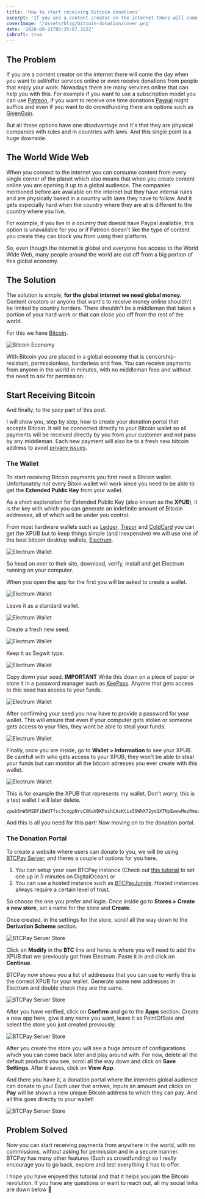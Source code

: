 ```yaml
---
title: 'How to start receiving Bitcoin donations'
excerpt: 'If you are a content creator on the internet there will come the day when you want to receive donations from people that enjoy your work. With Bitcoin you can get donations easily from around the world.'
coverImage: '/assets/blog/bitcoin-donation/cover.png'
date: '2020-09-21T05:35:07.322Z'
isDraft: true
---
```


## The Problem

If you are a content creator on the internet there will come the day when you want to sell/offer services online or even receive donations from people that enjoy your work. Nowadays there are many services online that can help you with this. For example if you want to use a subscription model you can use [Patreon](https://www.patreon.com/), if you want to receive one time donations [Paypal](https://www.paypal.com/) might suffice and even if you want to do crowdfunding there are options such as [GivenGain](https://www.givengain.com/).

But all these options have one disadvantage and it's that they are physical companies with rules and in countries with laws. And this single point is a huge downside.

## The World Wide Web

When you connect to the internet you can consume content from every single corner of the planet which also means that when you create content online you are opening it up to a global audience. The companies mentioned before are available on the internet but they have internal rules and are physically based in a country with laws they have to follow. And it gets especially hard when the country where they are at is different to the country where you live.

For example, if you live in a country that doesnt have Paypal available, this option is unavailable for you or if Patreon doesn't like the type of content you create they can block you from using their platform.

So, even though the internet is global and everyone has access to the World Wide Web, many people around the world are cut off from a big portion of this global economy.

## The Solution

The solution is simple, **for the global internet we need global money.** Content creators or anyone that want's to receive money online shouldn't be limited by country borders. There shouldn't be a middleman that takes a portion of your hard work or that can close you off from the rest of the world.

For this we have [Bitcoin](https://bitcoin.org/).

![Bitcoin Economy](/assets/blog/bitcoin-donation/1.png)

With Bitcoin you are placed in a global economy that is censorship-resistant, permissionless, borderless and free. You can receive payments from anyone in the world in minutes, with no middleman fees and without the need to ask for permission.

## Start Receiving Bitcoin

And finally, to the juicy part of this post.

I will show you, step by step, how to create your donation portal that accepts Bitcoin. It will be connected directly to your Bitcoin wallet so all payments will be received directly by you from your customer and not pass by any middleman. Each new payment will also be to a fresh new bitcoin address to avoid [privacy issues](https://en.bitcoin.it/wiki/Address_reuse).

### The Wallet

To start receiving Bitcoin payments you first need a Bitcoin wallet. Unfortunately not every Bitoin wallet will work since you need to be able to get the **Extended Public Key** from your wallet.

As a short explanation for Extended Public Key (also known as the **XPUB**), it is the key with which you can generate an indefinite amount of Bitcoin addresses, all of which will be under you control.

From most hardware wallets such as [Ledger](https://shop.ledger.com/pages/back-to-school?r=869c), [Trezor](https://trezor.io/) and [ColdCard](https://coldcardwallet.com/) you can get the XPUB but to keep things simple (and inexpensive) we will use one of the best bitcoin desktop wallets, [Electrum](https://electrum.org/).

![Electrum Wallet](/assets/blog/bitcoin-donation/2.png)

So head on over to their site, download, verify, install and get Electrum running on your computer.

When you open the app for the first you will be asked to create a wallet.

![Electrum Wallet](/assets/blog/bitcoin-donation/3.png)

Leave it as a standard wallet.

![Electrum Wallet](/assets/blog/bitcoin-donation/4.png)

Create a fresh new seed.

![Electrum Wallet](/assets/blog/bitcoin-donation/5.png)

Keep it as Segwit type.

![Electrum Wallet](/assets/blog/bitcoin-donation/6.png)

Copy down your seed. **IMPORTANT** Write this down on a piece of paper or store it in a password manager such as [KeePass](https://keepass.info/). Anyone that gets access to this seed has access to your funds.

![Electrum Wallet](/assets/blog/bitcoin-donation/7.png)

After confirming your seed you now have to provide a password for your wallet. This will ensure that even if your computer gets stolen or someone gets access to your files, they wont be able to steal your funds.

![Electrum Wallet](/assets/blog/bitcoin-donation/8.png)

Finally, once you are inside, go to **Wallet > Information** to see your XPUB. Be carefull with who gets access to your XPUB, they won't be able to steal your funds but can monitor all the bitcoin adresses you ever create with this wallet.

![Electrum Wallet](/assets/blog/bitcoin-donation/9.png)

This is for example the XPUB that represents my wallet. Don't worry, this is a test wallet I will later delete.

```
zpub6nWSMSDFiDWdTfsc3cogpNrsCXKaVDKPoihCAsKtis5SWhX72yoQXTNpEwewMezRmuzxT6AewGjVv4uMGEnamu7pTVWGmD7JdnUKSoMpGJx
```

And this is all you need for this part! Now moving on to the donation portal.

### The Donation Portal

To create a website where users can donate to you, we will be using [BTCPay Server](https://btcpayserver.org/), and theres a couple of options for you here.

1. You can setup your own BTCPay instance (Check out [this tutorial](https://apotdevin.com/blog/thunderhub-btcpay) to set one up in 5 minutes on DigitalOcean) or
2. You can use a hosted instance such as [BTCPayJungle](https://btcpayjungle.com/Account/Login). Hosted instances always require a certain level of trust.

So choose the one you prefer and login. Once inside go to **Stores > Create a new store**, set a name for the store and **Create**.

Once created, in the settings for the store, scroll all the way down to the **Derivation Scheme** section.

![BTCPay Server Store](/assets/blog/bitcoin-donation/10.png)

Click on **Modify** in the **BTC** line and heres is where you will need to add the XPUB that we previously got from Electrum. Paste it in and click on **Continue**.

BTCPay now shows you a list of addresses that you can use to verify this is the correct XPUB for your wallet. Generate some new addresses in Electrum and double check they are the same.

![BTCPay Server Store](/assets/blog/bitcoin-donation/11.png)

After you have verified, click on **Confirm** and go to the **Apps** section. Create a new app here, give it any name you want, leave it as PointOfSale and select the store you just created previously.

![BTCPay Server Store](/assets/blog/bitcoin-donation/12.png)

After you create the store you will see a huge amount of configurations which you can come back later and play around with. For now, delete all the default products you see, scroll all the way down and click on **Save Settings**. After it saves, click on **View App**.

And there you have it, a donation portal where the internets global audience can donate to you! Each user that arrives, inputs an amount and clicks on **Pay** will be shown a new unique Bitcoin address to which they can pay. And all this goes directly to your wallet!

![BTCPay Server Store](/assets/blog/bitcoin-donation/13.png)

## Problem Solved

Now you can start receiving payments from anywhere in the world, with no commissions, without asking for permission and in a secure manner. BTCPay has many other features (Such as crowdfunding) so I really encourage you to go back, explore and test everything it has to offer.

I hope you have enjoyed this tutorial and that it helps you join the Bitcoin revolution. If you have any questions or want to reach out, all my social links are down below 🤟
